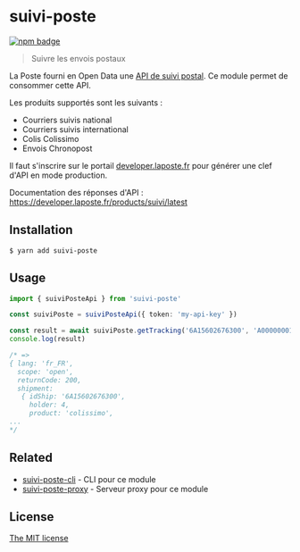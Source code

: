 # suivi-poste
[![npm badge](https://img.shields.io/npm/v/suivi-poste.svg?logo=npm)](https://www.npmjs.com/package/suivi-poste)

> Suivre les envois postaux

La Poste fourni en Open Data une [API de suivi postal](https://developer.laposte.fr/products/suivi/latest). Ce module permet de consommer cette API.

Les produits supportés sont les suivants :

 - Courriers suivis national
 - Courriers suivis international
 - Colis Colissimo
 - Envois Chronopost

Il faut s'inscrire sur le portail [developer.laposte.fr](https://developer.laposte.fr) pour générer une clef d'API en mode production.

Documentation des réponses d'API : https://developer.laposte.fr/products/suivi/latest

## Installation
```
$ yarn add suivi-poste
```

## Usage
```ts
import { suiviPosteApi } from 'suivi-poste'

const suiviPoste = suiviPosteApi({ token: 'my-api-key' })

const result = await suiviPoste.getTracking('6A15602676300', 'A00000001', '6A15602683841')
console.log(result)

/* =>
{ lang: 'fr_FR',
  scope: 'open',
  returnCode: 200,
  shipment:
   { idShip: '6A15602676300',
     holder: 4,
     product: 'colissimo',
...
*/
```

## Related
 - [suivi-poste-cli](https://github.com/rigwild/suivi-poste-cli) - CLI pour ce module
 - [suivi-poste-proxy](https://gist.github.com/rigwild/c88e5a85fb1f1365cecbbe597dd5dcca) - Serveur proxy pour ce module

## License
[The MIT license](./LICENSE)
